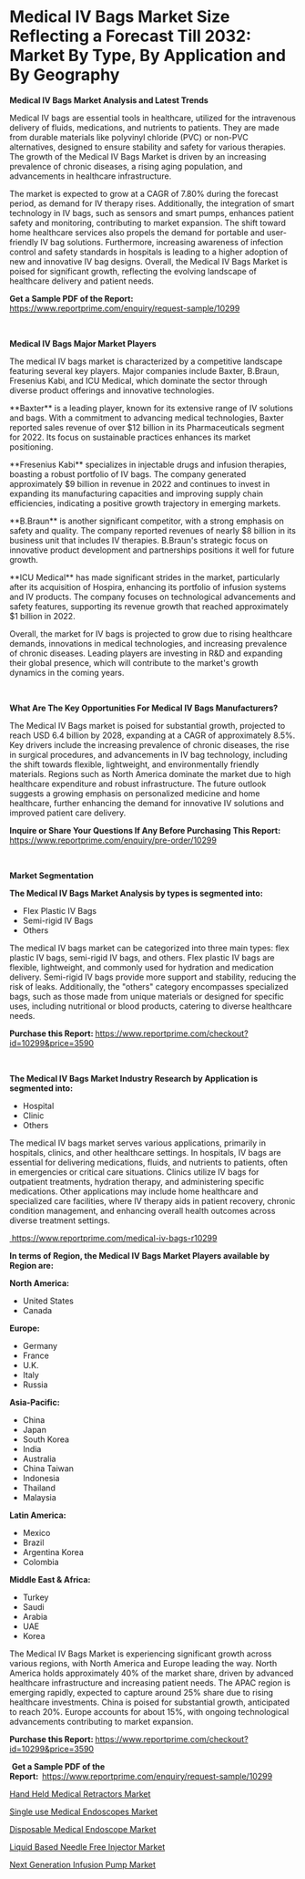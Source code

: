 <p><h1>Medical IV Bags Market Size Reflecting a Forecast Till 2032: Market By Type, By Application and By Geography</h1></p><p><strong>Medical IV Bags Market Analysis and Latest Trends</strong></p>
<p><p>Medical IV bags are essential tools in healthcare, utilized for the intravenous delivery of fluids, medications, and nutrients to patients. They are made from durable materials like polyvinyl chloride (PVC) or non-PVC alternatives, designed to ensure stability and safety for various therapies. The growth of the Medical IV Bags Market is driven by an increasing prevalence of chronic diseases, a rising aging population, and advancements in healthcare infrastructure.</p><p>The market is expected to grow at a CAGR of 7.80% during the forecast period, as demand for IV therapy rises. Additionally, the integration of smart technology in IV bags, such as sensors and smart pumps, enhances patient safety and monitoring, contributing to market expansion. The shift toward home healthcare services also propels the demand for portable and user-friendly IV bag solutions. Furthermore, increasing awareness of infection control and safety standards in hospitals is leading to a higher adoption of new and innovative IV bag designs. Overall, the Medical IV Bags Market is poised for significant growth, reflecting the evolving landscape of healthcare delivery and patient needs.</p></p>
<p><strong>Get a Sample PDF of the Report:&nbsp;</strong> <a href="https://www.reportprime.com/enquiry/request-sample/10299?utm_campaign=1892&utm_medium=2&utm_source=Github&utm_content=ia&utm_term=20032025&utm_id=medical-iv-bags">https://www.reportprime.com/enquiry/request-sample/10299</a></p>
<p>&nbsp;</p>
<p><strong>Medical IV Bags Major Market Players</strong></p>
<p><p>The medical IV bags market is characterized by a competitive landscape featuring several key players. Major companies include Baxter, B.Braun, Fresenius Kabi, and ICU Medical, which dominate the sector through diverse product offerings and innovative technologies. </p><p>**Baxter** is a leading player, known for its extensive range of IV solutions and bags. With a commitment to advancing medical technologies, Baxter reported sales revenue of over $12 billion in its Pharmaceuticals segment for 2022. Its focus on sustainable practices enhances its market positioning.</p><p>**Fresenius Kabi** specializes in injectable drugs and infusion therapies, boasting a robust portfolio of IV bags. The company generated approximately $9 billion in revenue in 2022 and continues to invest in expanding its manufacturing capacities and improving supply chain efficiencies, indicating a positive growth trajectory in emerging markets.</p><p>**B.Braun** is another significant competitor, with a strong emphasis on safety and quality. The company reported revenues of nearly $8 billion in its business unit that includes IV therapies. B.Braun's strategic focus on innovative product development and partnerships positions it well for future growth.</p><p>**ICU Medical** has made significant strides in the market, particularly after its acquisition of Hospira, enhancing its portfolio of infusion systems and IV products. The company focuses on technological advancements and safety features, supporting its revenue growth that reached approximately $1 billion in 2022.</p><p>Overall, the market for IV bags is projected to grow due to rising healthcare demands, innovations in medical technologies, and increasing prevalence of chronic diseases. Leading players are investing in R&D and expanding their global presence, which will contribute to the market's growth dynamics in the coming years.</p></p>
<p>&nbsp;</p>
<p><strong>What Are The Key Opportunities For Medical IV Bags Manufacturers?</strong></p>
<p><p>The Medical IV Bags market is poised for substantial growth, projected to reach USD 6.4 billion by 2028, expanding at a CAGR of approximately 8.5%. Key drivers include the increasing prevalence of chronic diseases, the rise in surgical procedures, and advancements in IV bag technology, including the shift towards flexible, lightweight, and environmentally friendly materials. Regions such as North America dominate the market due to high healthcare expenditure and robust infrastructure. The future outlook suggests a growing emphasis on personalized medicine and home healthcare, further enhancing the demand for innovative IV solutions and improved patient care delivery.</p></p>
<p><strong>Inquire or Share Your Questions If Any Before Purchasing This Report:</strong> <a href="https://www.reportprime.com/enquiry/pre-order/10299?utm_campaign=1892&utm_medium=2&utm_source=Github&utm_content=ia&utm_term=20032025&utm_id=medical-iv-bags">https://www.reportprime.com/enquiry/pre-order/10299</a></p>
<p>&nbsp;</p>
<p><strong>Market Segmentation</strong></p>
<p><strong>The Medical IV Bags Market Analysis by types is segmented into:</strong></p>
<p><ul><li>Flex Plastic IV Bags</li><li>Semi-rigid IV Bags</li><li>Others</li></ul></p>
<p><p>The medical IV bags market can be categorized into three main types: flex plastic IV bags, semi-rigid IV bags, and others. Flex plastic IV bags are flexible, lightweight, and commonly used for hydration and medication delivery. Semi-rigid IV bags provide more support and stability, reducing the risk of leaks. Additionally, the "others" category encompasses specialized bags, such as those made from unique materials or designed for specific uses, including nutritional or blood products, catering to diverse healthcare needs.</p></p>
<p><strong>Purchase this Report:&nbsp;</strong><a href="https://www.reportprime.com/checkout?id=10299&price=3590&utm_campaign=1892&utm_medium=2&utm_source=Github&utm_content=ia&utm_term=20032025&utm_id=medical-iv-bags">https://www.reportprime.com/checkout?id=10299&price=3590</a></p>
<p>&nbsp;</p>
<p><strong>The Medical IV Bags Market Industry Research by Application is segmented into:</strong></p>
<p><ul><li>Hospital</li><li>Clinic</li><li>Others</li></ul></p>
<p><p>The medical IV bags market serves various applications, primarily in hospitals, clinics, and other healthcare settings. In hospitals, IV bags are essential for delivering medications, fluids, and nutrients to patients, often in emergencies or critical care situations. Clinics utilize IV bags for outpatient treatments, hydration therapy, and administering specific medications. Other applications may include home healthcare and specialized care facilities, where IV therapy aids in patient recovery, chronic condition management, and enhancing overall health outcomes across diverse treatment settings.</p></p>
<p><a href="https://www.reportprime.com/medical-iv-bags-r10299?utm_campaign=1892&utm_medium=2&utm_source=Github&utm_content=ia&utm_term=20032025&utm_id=medical-iv-bags">&nbsp;https://www.reportprime.com/medical-iv-bags-r10299</a></p>
<p><strong>In terms of Region, the Medical IV Bags Market Players available by Region are:</strong></p>
<p>
    <p> <strong> North America: </strong>
        <ul>
            <li>United States</li>
            <li>Canada</li>
        </ul>
        </p> 
    <p> <strong> Europe: </strong>
        <ul>
            <li>Germany</li>
            <li>France</li>
            <li>U.K.</li>
            <li>Italy</li>
            <li>Russia</li>
        </ul>
        </p> 
    <p> <strong> Asia-Pacific: </strong>
        <ul>
            <li>China</li>
            <li>Japan</li>
            <li>South Korea</li>
            <li>India</li>
            <li>Australia</li>
            <li>China Taiwan</li>
            <li>Indonesia</li>
            <li>Thailand</li>
            <li>Malaysia</li>
        </ul>
        </p> 
    <p> <strong> Latin America: </strong>
        <ul>
            <li>Mexico</li>
            <li>Brazil</li>
            <li>Argentina Korea</li>
            <li>Colombia</li>
        </ul>
        </p> 
    <p> <strong> Middle East & Africa: </strong>
        <ul>
            <li>Turkey</li>
            <li>Saudi</li>
            <li>Arabia</li>
            <li>UAE</li>
            <li>Korea</li>
        </ul>
    </p>
    </p>
<p><p>The Medical IV Bags Market is experiencing significant growth across various regions, with North America and Europe leading the way. North America holds approximately 40% of the market share, driven by advanced healthcare infrastructure and increasing patient needs. The APAC region is emerging rapidly, expected to capture around 25% share due to rising healthcare investments. China is poised for substantial growth, anticipated to reach 20%. Europe accounts for about 15%, with ongoing technological advancements contributing to market expansion.</p></p>
<p><strong>Purchase this Report: </strong><a href="https://www.reportprime.com/checkout?id=10299&price=3590&utm_campaign=1892&utm_medium=2&utm_source=Github&utm_content=ia&utm_term=20032025&utm_id=medical-iv-bags">https://www.reportprime.com/checkout?id=10299&price=3590</a></p>
<p>&nbsp;<strong>Get a Sample PDF of the Report:&nbsp;&nbsp;</strong><a href="https://www.reportprime.com/enquiry/request-sample/10299?utm_campaign=1892&utm_medium=2&utm_source=Github&utm_content=ia&utm_term=20032025&utm_id=medical-iv-bags">https://www.reportprime.com/enquiry/request-sample/10299</a></p>
<p><strong></strong></p>
<p><p><a href="https://github.com/mynaoanes/Market-Research-Report-List-1/blob/main/hand-held-medical-retractors-market.md?utm_campaign=1892&utm_medium=2&utm_source=Github&utm_content=ia&utm_term=20032025&utm_id=medical-iv-bags">Hand Held Medical Retractors Market</a></p><p><a href="https://github.com/puhakhommabh/Market-Research-Report-List-1/blob/main/single-use-medical-endoscopes-market.md?utm_campaign=1892&utm_medium=2&utm_source=Github&utm_content=ia&utm_term=20032025&utm_id=medical-iv-bags">Single use Medical Endoscopes Market</a></p><p><a href="https://github.com/ozolsgasko02/Market-Research-Report-List-1/blob/main/disposable-medical-endoscope-market.md?utm_campaign=1892&utm_medium=2&utm_source=Github&utm_content=ia&utm_term=20032025&utm_id=medical-iv-bags">Disposable Medical Endoscope Market</a></p><p><a href="https://github.com/borknyberg/Market-Research-Report-List-1/blob/main/liquid-based-needle-free-injector-market.md?utm_campaign=1892&utm_medium=2&utm_source=Github&utm_content=ia&utm_term=20032025&utm_id=medical-iv-bags">Liquid Based Needle Free Injector Market</a></p><p><a href="https://github.com/joubehobock75/Market-Research-Report-List-1/blob/main/next-generation-infusion-pump-market.md?utm_campaign=1892&utm_medium=2&utm_source=Github&utm_content=ia&utm_term=20032025&utm_id=medical-iv-bags">Next Generation Infusion Pump Market</a></p></p>